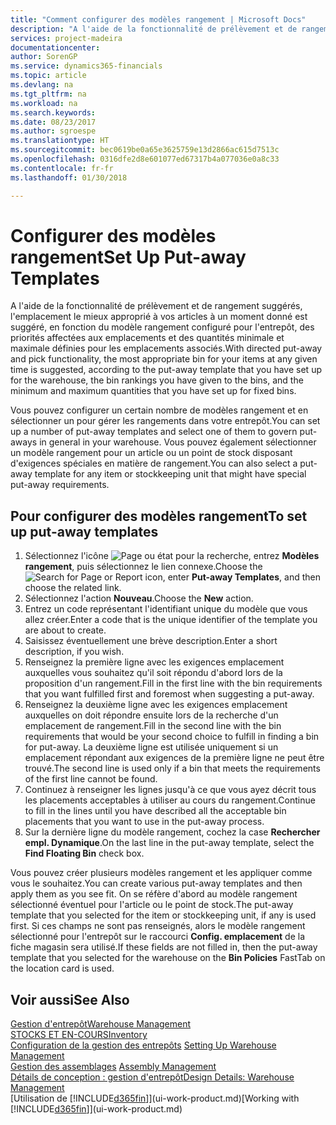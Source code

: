 ```yaml
---
title: "Comment configurer des modèles rangement | Microsoft Docs"
description: "A l'aide de la fonctionnalité de prélèvement et de rangement suggérés, l'emplacement le mieux approprié à vos articles à un moment donné est suggéré, en fonction du modèle rangement configuré pour l'entrepôt, des priorités affectées aux emplacements et des quantités minimale et maximale définies pour les emplacements associés."
services: project-madeira
documentationcenter: 
author: SorenGP
ms.service: dynamics365-financials
ms.topic: article
ms.devlang: na
ms.tgt_pltfrm: na
ms.workload: na
ms.search.keywords: 
ms.date: 08/23/2017
ms.author: sgroespe
ms.translationtype: HT
ms.sourcegitcommit: bec0619be0a65e3625759e13d2866ac615d7513c
ms.openlocfilehash: 0316dfe2d8e601077ed67317b4a077036e0a8c33
ms.contentlocale: fr-fr
ms.lasthandoff: 01/30/2018

---
```

# <a name="set-up-put-away-templates"></a><span data-ttu-id="d76d4-103">Configurer des modèles rangement</span><span class="sxs-lookup"><span data-stu-id="d76d4-103">Set Up Put-away Templates</span></span>
<span data-ttu-id="d76d4-104">A l'aide de la fonctionnalité de prélèvement et de rangement suggérés, l'emplacement le mieux approprié à vos articles à un moment donné est suggéré, en fonction du modèle rangement configuré pour l'entrepôt, des priorités affectées aux emplacements et des quantités minimale et maximale définies pour les emplacements associés.</span><span class="sxs-lookup"><span data-stu-id="d76d4-104">With directed put-away and pick functionality, the most appropriate bin for your items at any given time is suggested, according to the put-away template that you have set up for the warehouse, the bin rankings you have given to the bins, and the minimum and maximum quantities that you have set up for fixed bins.</span></span>  

<span data-ttu-id="d76d4-105">Vous pouvez configurer un certain nombre de modèles rangement et en sélectionner un pour gérer les rangements dans votre entrepôt.</span><span class="sxs-lookup"><span data-stu-id="d76d4-105">You can set up a number of put-away templates and select one of them to govern put-aways in general in your warehouse.</span></span> <span data-ttu-id="d76d4-106">Vous pouvez également sélectionner un modèle rangement pour un article ou un point de stock disposant d'exigences spéciales en matière de rangement.</span><span class="sxs-lookup"><span data-stu-id="d76d4-106">You can also select a put-away template for any item or stockkeeping unit that might have special put-away requirements.</span></span>  

## <a name="to-set-up-put-away-templates"></a><span data-ttu-id="d76d4-107">Pour configurer des modèles rangement</span><span class="sxs-lookup"><span data-stu-id="d76d4-107">To set up put-away templates</span></span>  
1.  <span data-ttu-id="d76d4-108">Sélectionnez l'icône ![Page ou état pour la recherche](media/ui-search/search_small.png "Page ou état pour la recherche"), entrez **Modèles rangement**, puis sélectionnez le lien connexe.</span><span class="sxs-lookup"><span data-stu-id="d76d4-108">Choose the ![Search for Page or Report](media/ui-search/search_small.png "Search for Page or Report icon") icon, enter **Put-away Templates**, and then choose the related link.</span></span>  
2.  <span data-ttu-id="d76d4-109">Sélectionnez l'action **Nouveau**.</span><span class="sxs-lookup"><span data-stu-id="d76d4-109">Choose the **New** action.</span></span>  
3.  <span data-ttu-id="d76d4-110">Entrez un code représentant l'identifiant unique du modèle que vous allez créer.</span><span class="sxs-lookup"><span data-stu-id="d76d4-110">Enter a code that is the unique identifier of the template you are about to create.</span></span>  
4.  <span data-ttu-id="d76d4-111">Saisissez éventuellement une brève description.</span><span class="sxs-lookup"><span data-stu-id="d76d4-111">Enter a short description, if you wish.</span></span>  
5.  <span data-ttu-id="d76d4-112">Renseignez la première ligne avec les exigences emplacement auxquelles vous souhaitez qu'il soit répondu d'abord lors de la proposition d'un rangement.</span><span class="sxs-lookup"><span data-stu-id="d76d4-112">Fill in the first line with the bin requirements that you want fulfilled first and foremost when suggesting a put-away.</span></span>  
6.  <span data-ttu-id="d76d4-113">Renseignez la deuxième ligne avec les exigences emplacement auxquelles on doit répondre ensuite lors de la recherche d'un emplacement de rangement.</span><span class="sxs-lookup"><span data-stu-id="d76d4-113">Fill in the second line with the bin requirements that would be your second choice to fulfill in finding a bin for put-away.</span></span> <span data-ttu-id="d76d4-114">La deuxième ligne est utilisée uniquement si un emplacement répondant aux exigences de la première ligne ne peut être trouvé.</span><span class="sxs-lookup"><span data-stu-id="d76d4-114">The second line is used only if a bin that meets the requirements of the first line cannot be found.</span></span>  
7.  <span data-ttu-id="d76d4-115">Continuez à renseigner les lignes jusqu'à ce que vous ayez décrit tous les placements acceptables à utiliser au cours du rangement.</span><span class="sxs-lookup"><span data-stu-id="d76d4-115">Continue to fill in the lines until you have described all the acceptable bin placements that you want to use in the put-away process.</span></span>  
8.  <span data-ttu-id="d76d4-116">Sur la dernière ligne du modèle rangement, cochez la case **Rechercher empl. Dynamique**.</span><span class="sxs-lookup"><span data-stu-id="d76d4-116">On the last line in the put-away template, select the **Find Floating Bin** check box.</span></span>  

<span data-ttu-id="d76d4-117">Vous pouvez créer plusieurs modèles rangement et les appliquer comme vous le souhaitez.</span><span class="sxs-lookup"><span data-stu-id="d76d4-117">You can create various put-away templates and then apply them as you see fit.</span></span> <span data-ttu-id="d76d4-118">On se réfère d'abord au modèle rangement sélectionné éventuel pour l'article ou le point de stock.</span><span class="sxs-lookup"><span data-stu-id="d76d4-118">The put-away template that you selected for the item or stockkeeping unit, if any is used first.</span></span> <span data-ttu-id="d76d4-119">Si ces champs ne sont pas renseignés, alors le modèle rangement sélectionné pour l'entrepôt sur le raccourci **Config. emplacement** de la fiche magasin sera utilisé.</span><span class="sxs-lookup"><span data-stu-id="d76d4-119">If these fields are not filled in, then the put-away template that you selected for the warehouse on the **Bin Policies** FastTab on the location card is used.</span></span>  

## <a name="see-also"></a><span data-ttu-id="d76d4-120">Voir aussi</span><span class="sxs-lookup"><span data-stu-id="d76d4-120">See Also</span></span>  
[<span data-ttu-id="d76d4-121">Gestion d'entrepôt</span><span class="sxs-lookup"><span data-stu-id="d76d4-121">Warehouse Management</span></span>](warehouse-manage-warehouse.md)  
[<span data-ttu-id="d76d4-122">STOCKS ET EN-COURS</span><span class="sxs-lookup"><span data-stu-id="d76d4-122">Inventory</span></span>](inventory-manage-inventory.md)  
<span data-ttu-id="d76d4-123">[Configuration de la gestion des entrepôts](warehouse-setup-warehouse.md)   </span><span class="sxs-lookup"><span data-stu-id="d76d4-123">[Setting Up Warehouse Management](warehouse-setup-warehouse.md)   </span></span>  
<span data-ttu-id="d76d4-124">[Gestion des assemblages](assembly-assemble-items.md)  </span><span class="sxs-lookup"><span data-stu-id="d76d4-124">[Assembly Management](assembly-assemble-items.md)  </span></span>  
[<span data-ttu-id="d76d4-125">Détails de conception : gestion d'entrepôt</span><span class="sxs-lookup"><span data-stu-id="d76d4-125">Design Details: Warehouse Management</span></span>](design-details-warehouse-management.md)  
<span data-ttu-id="d76d4-126">[Utilisation de [!INCLUDE[d365fin](includes/d365fin_md.md)]](ui-work-product.md)</span><span class="sxs-lookup"><span data-stu-id="d76d4-126">[Working with [!INCLUDE[d365fin](includes/d365fin_md.md)]](ui-work-product.md)</span></span>

